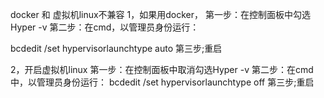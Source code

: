 

docker 和 虚拟机linux不兼容
1，如果用docker，
第一步：在控制面板中勾选Hyper -v
第二步：在cmd，以管理员身份运行：
 
bcdedit /set hypervisorlaunchtype auto
第三步;重启
 
2，开启虚拟机linux
第一步：在控制面板中取消勾选Hyper -v
第二步：在cmd中，以管理员身份运行：
bcdedit /set hypervisorlaunchtype off
第三步;重启